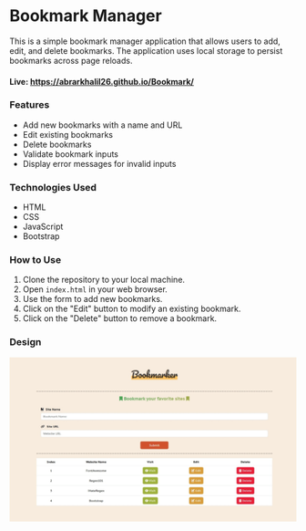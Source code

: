 # Bookmark Manager

This is a simple bookmark manager application that allows users to add, edit, and delete bookmarks. The application uses local storage to persist bookmarks across page reloads.

#### Live: https://abrarkhalil26.github.io/Bookmark/

### Features

- Add new bookmarks with a name and URL
- Edit existing bookmarks
- Delete bookmarks
- Validate bookmark inputs
- Display error messages for invalid inputs

### Technologies Used

- HTML
- CSS
- JavaScript
- Bootstrap

### How to Use

1. Clone the repository to your local machine.
2. Open `index.html` in your web browser.
3. Use the form to add new bookmarks.
4. Click on the "Edit" button to modify an existing bookmark.
5. Click on the "Delete" button to remove a bookmark.

### Design 
![Bookmark Manager Design](https://github.com/AbrarKhalil26/Bookmark/blob/main/design/desktop.jpeg)
